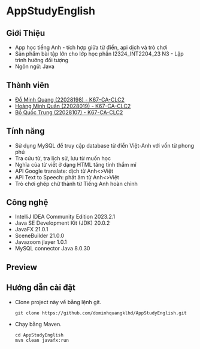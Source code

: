 # AppStudyEnglish

## Giới Thiệu

- App học tiếng Anh - tích hợp giữa từ điển, api dịch và trò chơi 
- Sản phẩm bài tập lớn cho lớp học phần I2324_INT2204_23 N3 - Lập trình hướng đối tượng
- Ngôn ngữ: Java

## Thành viên

- [Đỗ Minh Quang (22028198) - K67-CA-CLC2](https://github.com/dominhquangklhd)
- [Hoàng Minh Quân (22028019) - K67-CA-CLC2](https://github.com/SemiBillionaire)
- [Bồ Quốc Trung (22028107) - K67-CA-CLC2](https://github.com/HaruKatou)

## Tính năng

- Sử dụng MySQL để truy cập database từ điển Việt-Anh với vốn từ phong phú
- Tra cứu từ, tra lịch sử, lưu từ muốn học
- Nghĩa của từ viết ở dạng HTML tăng tính thẩm mĩ
- API Google translate: dịch từ Anh<>Việt
- API Text to Speech: phát âm từ Anh<>Việt
- Trò chơi ghép chữ thành từ Tiếng Anh hoàn chỉnh

## Công nghệ

- IntelliJ IDEA Community Edition 2023.2.1
- Java SE Development Kit (JDK) 20.0.2
- JavaFX 21.0.1
- SceneBuilder 21.0.0
- Javazoom jlayer 1.0.1
- MySQL connector Java 8.0.30

## Preview

## Hướng dẫn cài đặt

- Clone project này về bằng lệnh git.
  ```
  git clone https://github.com/dominhquangklhd/AppStudyEnglish.git
  ```
- Chạy bằng Maven.
  ```
  cd AppStudyEnglish
  mvn clean javafx:run
  ```



